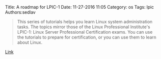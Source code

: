 Title: A roadmap for LPIC-1
Date: 11-27-2016 11:05
Category: os
Tags: lpic
Authors:sedlav

> This series of tutorials helps you learn Linux system administration tasks. The topics mirror those of the Linux Professional Institute's LPIC-1: Linux Server Professional Certification exams. You can use the tutorials to prepare for certification, or you can use them to learn about Linux.

[Link](https://www.ibm.com/developerworks/library/l-lpic1-map/)
